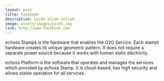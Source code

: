```yaml
---
layout: post
title: Facebook
description: Lorem etiam nullam
image: assets/images/pic03.jpg
link: http://www.facebook.com
---
```


echoss Stamps is the hardware that enables the O2O Service. Each stampt hardware creates its unique geometric pattern. It does not require a separate power source because it works with human statis electricity.

echoss Platform is the software that operates and manages the services which provided by echoss Stamp. It is cloud-based, has high security and allows stable operation for all services.
